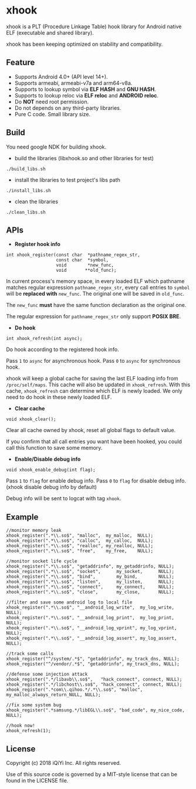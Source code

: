 xhook
======

xhook is a PLT (Procedure Linkage Table) hook library for Android native ELF (executable and shared library).

xhook has been keeping optimized on stability and compatibility.


Feature
-------

* Supports Android 4.0+ (API level 14+).
* Supports armeabi, armeabi-v7a and arm64-v8a.
* Supports to lookup symbol via **ELF HASH** and **GNU HASH**.
* Supports to lookup reloc via **ELF reloc** and **ANDROID reloc**.
* Do **NOT** need root permission.
* Do not depends on any third-party libraries.
* Pure C code. Small library size.


Build
-----

You need google NDK for building xhook.

* build the libraries (libxhook.so and other libraries for test)

```
./build_libs.sh
```

* install the libraries to test project's libs path

```
./install_libs.sh
```

* clean the libraries

```
./clean_libs.sh
```


APIs
----

* **Register hook info**

```
int xhook_register(const char  *pathname_regex_str,  
                   const char  *symbol,  
                   void        *new_func,  
                   void       **old_func);
```

In current process's memory space, in every loaded ELF which pathname matches regular expression `pathname_regex_str`, every call entries to `symbol` will be **replaced with** `new_func`. The original one will be saved in `old_func`.

The `new_func` **must** have the same function declaration as the original one.

The regular expression for `pathname_regex_str` only support **POSIX BRE**.

* **Do hook**

```
int xhook_refresh(int async);
```

Do hook according to the registered hook info.

Pass `1` to `async` for asynchronous hook. Pass `0` to `async` for synchronous hook.

xhook will keep a global cache for saving the last ELF loading info from `/proc/self/maps`. This cache will also be updated in `xhook_refresh`. With this cache, `xhook_refresh` can determine which ELF is newly loaded. We only need to do hook in these newly loaded ELF.


* **Clear cache**

```
void xhook_clear();
```

Clear all cache owned by xhook, reset all global flags to default value.

If you confirm that all call entries you want have been hooked, you could call this function to save some memory.

* **Enable/Disable debug info**

```
void xhook_enable_debug(int flag);
```

Pass `1` to `flag` for enable debug info. Pass `0` to `flag` for disable debug info. (xhook disable debug info by default)

Debug info will be sent to logcat with tag `xhook`.


Example
-------

```
//monitor memory leak
xhook_register(".*\\.so$", "malloc",  my_malloc,  NULL);
xhook_register(".*\\.so$", "calloc",  my_calloc,  NULL);
xhook_register(".*\\.so$", "realloc", my_realloc, NULL);
xhook_register(".*\\.so$", "free",    my_free,    NULL);

//monitor socket life cycle
xhook_register(".*\\.so$", "getaddrinfo", my_getaddrinfo, NULL);
xhook_register(".*\\.so$", "socket",      my_socket,      NULL);
xhook_register(".*\\.so$", "bind",        my_bind,        NULL);
xhook_register(".*\\.so$", "listen",      my_listen,      NULL);
xhook_register(".*\\.so$", "connect",     my_connect,     NULL);
xhook_register(".*\\.so$", "close",       my_close,       NULL);

//filter and save some android log to local file
xhook_register(".*\\.so$", "__android_log_write",  my_log_write,  NULL);
xhook_register(".*\\.so$", "__android_log_print",  my_log_print,  NULL);
xhook_register(".*\\.so$", "__android_log_vprint", my_log_vprint, NULL);
xhook_register(".*\\.so$", "__android_log_assert", my_log_assert, NULL);

//track some calls
xhook_register("^/system/.*$", "getaddrinfo", my_track_dns, NULL);
xhook_register("^/vendor/.*$", "getaddrinfo", my_track_dns, NULL);

//defense some injection attack
xhook_register(".*/libavb\\.so$",   "hack_connect", connect, NULL);
xhook_register(".*/libchost\\.so$", "hack_connect", connect, NULL);
xhook_register(".*com\\.qihoo.*/.*\\.so$", "malloc", my_malloc_always_return_NULL, NULL);

//fix some system bug
xhook_register(".*samsung.*/libEGL\\.so$", "bad_code", my_nice_code, NULL);

//hook now!
xhook_refresh(1);
```

License
-------

Copyright (c) 2018 iQiYi Inc. All rights reserved.

Use of this source code is governed by a MIT-style license that can be found in the LICENSE file.
